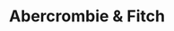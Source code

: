 ---
title: "Abercrombie & Fitch"
url: /saint-laurent-du-var/abercrombie-et-fitch/
shop: vêtements
---